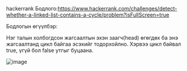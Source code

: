 hackerrank Бодлого:https://www.hackerrank.com/challenges/detect-whether-a-linked-list-contains-a-cycle/problem?isFullScreen=true

Бодлогын өгүүлбэр:

Нэг талын холбогдсон жагсаалтын эхэн заагч(head) өгөгдөх ба энэ жагсаалтанд цикл байгаа эсэхийг тодорхойлно.
Хэрвээ цикл байвал true, үгүй бол false утгыг буцаана.

![image](https://github.com/user-attachments/assets/10c00333-4f4b-4e05-ae2d-6924ccf6b78e)

